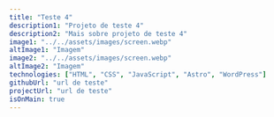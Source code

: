 ```yaml
---
title: "Teste 4"
description1: "Projeto de teste 4"
description2: "Mais sobre projeto de teste 4"
image1: "../../assets/images/screen.webp"
altImage1: "Imagem"
image2: "../../assets/images/screen.webp"
altImage2: "Imagem"
technologies: ["HTML", "CSS", "JavaScript", "Astro", "WordPress"]
githubUrl: "url de teste"
projectUrl: "url de teste"
isOnMain: true
---
```

